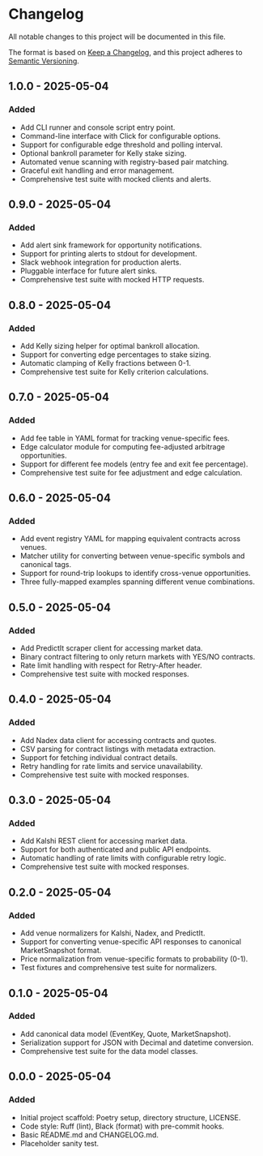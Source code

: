 # Changelog

All notable changes to this project will be documented in this file.

The format is based on [Keep a Changelog](https://keepachangelog.com/en/1.0.0/),
and this project adheres to [Semantic Versioning](https://semver.org/spec/v2.0.0.html).

## 1.0.0 - 2025-05-04

### Added
- Add CLI runner and console script entry point.
- Command-line interface with Click for configurable options.
- Support for configurable edge threshold and polling interval.
- Optional bankroll parameter for Kelly stake sizing.
- Automated venue scanning with registry-based pair matching.
- Graceful exit handling and error management.
- Comprehensive test suite with mocked clients and alerts.

## 0.9.0 - 2025-05-04

### Added
- Add alert sink framework for opportunity notifications.
- Support for printing alerts to stdout for development.
- Slack webhook integration for production alerts.
- Pluggable interface for future alert sinks.
- Comprehensive test suite with mocked HTTP requests.

## 0.8.0 - 2025-05-04

### Added
- Add Kelly sizing helper for optimal bankroll allocation.
- Support for converting edge percentages to stake sizing.
- Automatic clamping of Kelly fractions between 0-1.
- Comprehensive test suite for Kelly criterion calculations.

## 0.7.0 - 2025-05-04

### Added
- Add fee table in YAML format for tracking venue-specific fees.
- Edge calculator module for computing fee-adjusted arbitrage opportunities.
- Support for different fee models (entry fee and exit fee percentage).
- Comprehensive test suite for fee adjustment and edge calculation.

## 0.6.0 - 2025-05-04

### Added
- Add event registry YAML for mapping equivalent contracts across venues.
- Matcher utility for converting between venue-specific symbols and canonical tags.
- Support for round-trip lookups to identify cross-venue opportunities.
- Three fully-mapped examples spanning different venue combinations.

## 0.5.0 - 2025-05-04

### Added
- Add PredictIt scraper client for accessing market data.
- Binary contract filtering to only return markets with YES/NO contracts.
- Rate limit handling with respect for Retry-After header.
- Comprehensive test suite with mocked responses.

## 0.4.0 - 2025-05-04

### Added
- Add Nadex data client for accessing contracts and quotes.
- CSV parsing for contract listings with metadata extraction.
- Support for fetching individual contract details.
- Retry handling for rate limits and service unavailability.
- Comprehensive test suite with mocked responses.

## 0.3.0 - 2025-05-04

### Added
- Add Kalshi REST client for accessing market data.
- Support for both authenticated and public API endpoints.
- Automatic handling of rate limits with configurable retry logic.
- Comprehensive test suite with mocked responses.

## 0.2.0 - 2025-05-04

### Added
- Add venue normalizers for Kalshi, Nadex, and PredictIt.
- Support for converting venue-specific API responses to canonical MarketSnapshot format.
- Price normalization from venue-specific formats to probability (0-1).
- Test fixtures and comprehensive test suite for normalizers.

## 0.1.0 - 2025-05-04

### Added
- Add canonical data model (EventKey, Quote, MarketSnapshot).
- Serialization support for JSON with Decimal and datetime conversion.
- Comprehensive test suite for the data model classes.

## 0.0.0 - 2025-05-04

### Added
- Initial project scaffold: Poetry setup, directory structure, LICENSE.
- Code style: Ruff (lint), Black (format) with pre-commit hooks.
- Basic README.md and CHANGELOG.md.
- Placeholder sanity test.
